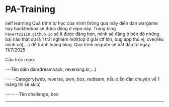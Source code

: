 # PA-Training
self learning
Quá trình tự học của mình thông qua mấy diễn đàn wargame hay hackthebox sẽ được đăng ở repo này. Trang blog `havertz2110.github.io` sẽ ít được đăng hơn, mình sẽ đăng ở bên đó những bài nào thật sự là 1 trải nghiệm mới(top ở giải ctf lớn, bug app thú vị, cve(nếu mình có),...) để tránh loãng blog. Quá trình migrate sẽ bắt đầu từ ngày 11/7/2025

Cấu trúc repo:

---Tên diễn đàn(dreamhack, reversing.kr,...)

-----Category(web, reverse, pwn, box, redteam, nếu diễn đàn chuyên về 1 mảng thì sẽ skip)

-------Tên challenge, box



---
